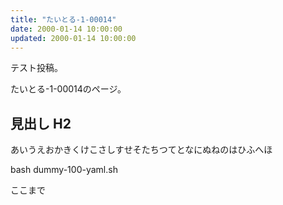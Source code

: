 ```yaml
---
title: "たいとる-1-00014"
date: 2000-01-14 10:00:00
updated: 2000-01-14 10:00:00
---
```


テスト投稿。

たいとる-1-00014のページ。


## 見出し H2

あいうえおかきくけこさしすせそたちつてとなにぬねのはひふへほ

bash dummy-100-yaml.sh


ここまで

